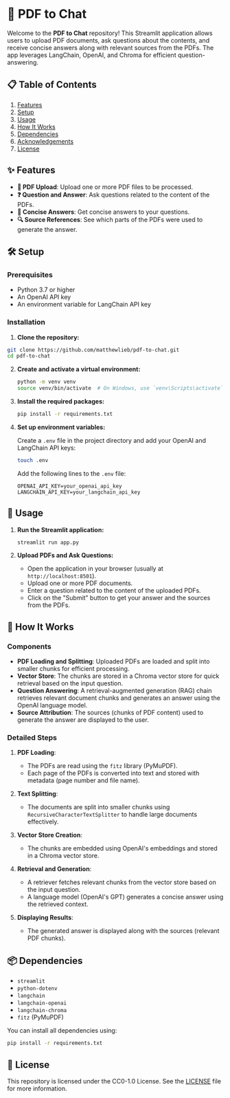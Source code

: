 # 📄 PDF to Chat

Welcome to the **PDF to Chat** repository! This Streamlit application allows users to upload PDF documents, ask questions about the contents, and receive concise answers along with relevant sources from the PDFs. The app leverages LangChain, OpenAI, and Chroma for efficient question-answering.

## 📋 Table of Contents

1. [Features](#features)
2. [Setup](#setup)
3. [Usage](#usage)
4. [How It Works](#how-it-works)
5. [Dependencies](#dependencies)
6. [Acknowledgements](#acknowledgements)
7. [License](#license)

## ✨ Features

- **📁 PDF Upload**: Upload one or more PDF files to be processed.
- **❓ Question and Answer**: Ask questions related to the content of the PDFs.
- **📝 Concise Answers**: Get concise answers to your questions.
- **🔍 Source References**: See which parts of the PDFs were used to generate the answer.

## 🛠 Setup

### Prerequisites

- Python 3.7 or higher
- An OpenAI API key
- An environment variable for LangChain API key

### Installation

1. **Clone the repository:**

```bash
git clone https://github.com/matthewlieb/pdf-to-chat.git
cd pdf-to-chat
```

2. **Create and activate a virtual environment:**

    ```bash
    python -m venv venv
    source venv/bin/activate  # On Windows, use `venv\Scripts\activate`
    ```

3. **Install the required packages:**

    ```bash
    pip install -r requirements.txt
    ```

4. **Set up environment variables:**

    Create a `.env` file in the project directory and add your OpenAI and LangChain API keys:

    ```bash
    touch .env
    ```

    Add the following lines to the `.env` file:

    ```dotenv
    OPENAI_API_KEY=your_openai_api_key
    LANGCHAIN_API_KEY=your_langchain_api_key
    ```

## 🚀 Usage

1. **Run the Streamlit application:**

    ```bash
    streamlit run app.py
    ```

2. **Upload PDFs and Ask Questions:**

    - Open the application in your browser (usually at `http://localhost:8501`).
    - Upload one or more PDF documents.
    - Enter a question related to the content of the uploaded PDFs.
    - Click on the "Submit" button to get your answer and the sources from the PDFs.

## 🧐 How It Works

### Components

- **PDF Loading and Splitting**: Uploaded PDFs are loaded and split into smaller chunks for efficient processing.
- **Vector Store**: The chunks are stored in a Chroma vector store for quick retrieval based on the input question.
- **Question Answering**: A retrieval-augmented generation (RAG) chain retrieves relevant document chunks and generates an answer using the OpenAI language model.
- **Source Attribution**: The sources (chunks of PDF content) used to generate the answer are displayed to the user.

### Detailed Steps

1. **PDF Loading**:
    - The PDFs are read using the `fitz` library (PyMuPDF).
    - Each page of the PDFs is converted into text and stored with metadata (page number and file name).

2. **Text Splitting**:
    - The documents are split into smaller chunks using `RecursiveCharacterTextSplitter` to handle large documents effectively.

3. **Vector Store Creation**:
    - The chunks are embedded using OpenAI's embeddings and stored in a Chroma vector store.

4. **Retrieval and Generation**:
    - A retriever fetches relevant chunks from the vector store based on the input question.
    - A language model (OpenAI's GPT) generates a concise answer using the retrieved context.

5. **Displaying Results**:
    - The generated answer is displayed along with the sources (relevant PDF chunks).

## 📦 Dependencies

- `streamlit`
- `python-dotenv`
- `langchain`
- `langchain-openai`
- `langchain-chroma`
- `fitz` (PyMuPDF)

You can install all dependencies using:

```bash
pip install -r requirements.txt
```

## 📄 License

This repository is licensed under the CC0-1.0 License. See the [LICENSE](LICENSE) file for more information.

